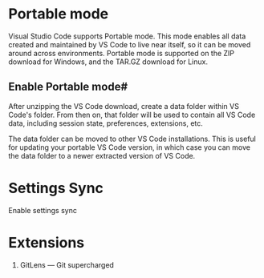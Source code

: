 # Portable mode
Visual Studio Code supports Portable mode. This mode enables all data created and maintained by VS Code to live near itself, so it can be moved around across environments.
Portable mode is supported on the ZIP download for Windows, and the TAR.GZ download for Linux.

## Enable Portable mode#
After unzipping the VS Code download, create a data folder within VS Code's folder. From then on, that folder will be used to contain all VS Code data, including session state, preferences, extensions, etc.

The data folder can be moved to other VS Code installations. This is useful for updating your portable VS Code version, in which case you can move the data folder to a newer extracted version of VS Code.

# Settings Sync
Enable settings sync

# Extensions

1. GitLens — Git supercharged

